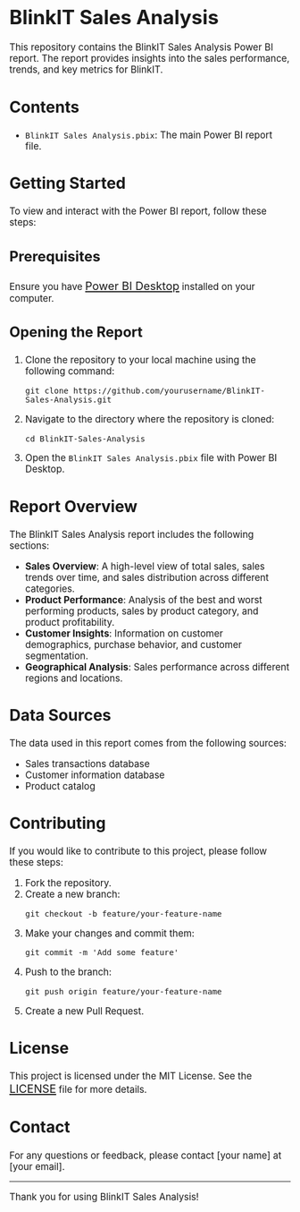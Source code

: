 <h1 style="font-size: 2.5em;">BlinkIT Sales Analysis</h1>

<p style="font-size: 1.2em;">This repository contains the BlinkIT Sales Analysis Power BI report. The report provides insights into the sales performance, trends, and key metrics for BlinkIT.</p>

<h2 style="font-size: 2em;">Contents</h2>

<ul style="font-size: 1.2em;">
  <li><code>BlinkIT Sales Analysis.pbix</code>: The main Power BI report file.</li>
</ul>

<h2 style="font-size: 2em;">Getting Started</h2>

<p style="font-size: 1.2em;">To view and interact with the Power BI report, follow these steps:</p>

<h3 style="font-size: 1.8em;">Prerequisites</h3>

<p style="font-size: 1.2em;">Ensure you have <a href="https://powerbi.microsoft.com/desktop/" style="font-size: 1.2em;">Power BI Desktop</a> installed on your computer.</p>

<h3 style="font-size: 1.8em;">Opening the Report</h3>

<ol style="font-size: 1.2em;">
  <li>Clone the repository to your local machine using the following command:
    <pre><code>git clone https://github.com/yourusername/BlinkIT-Sales-Analysis.git</code></pre>
  </li>
  <li>Navigate to the directory where the repository is cloned:
    <pre><code>cd BlinkIT-Sales-Analysis</code></pre>
  </li>
  <li>Open the <code>BlinkIT Sales Analysis.pbix</code> file with Power BI Desktop.</li>
</ol>

<h2 style="font-size: 2em;">Report Overview</h2>

<p style="font-size: 1.2em;">The BlinkIT Sales Analysis report includes the following sections:</p>

<ul style="font-size: 1.2em;">
  <li><strong>Sales Overview</strong>: A high-level view of total sales, sales trends over time, and sales distribution across different categories.</li>
  <li><strong>Product Performance</strong>: Analysis of the best and worst performing products, sales by product category, and product profitability.</li>
  <li><strong>Customer Insights</strong>: Information on customer demographics, purchase behavior, and customer segmentation.</li>
  <li><strong>Geographical Analysis</strong>: Sales performance across different regions and locations.</li>
</ul>

<h2 style="font-size: 2em;">Data Sources</h2>

<p style="font-size: 1.2em;">The data used in this report comes from the following sources:</p>

<ul style="font-size: 1.2em;">
  <li>Sales transactions database</li>
  <li>Customer information database</li>
  <li>Product catalog</li>
</ul>

<h2 style="font-size: 2em;">Contributing</h2>

<p style="font-size: 1.2em;">If you would like to contribute to this project, please follow these steps:</p>

<ol style="font-size: 1.2em;">
  <li>Fork the repository.</li>
  <li>Create a new branch:
    <pre><code>git checkout -b feature/your-feature-name</code></pre>
  </li>
  <li>Make your changes and commit them:
    <pre><code>git commit -m 'Add some feature'</code></pre>
  </li>
  <li>Push to the branch:
    <pre><code>git push origin feature/your-feature-name</code></pre>
  </li>
  <li>Create a new Pull Request.</li>
</ol>

<h2 style="font-size: 2em;">License</h2>

<p style="font-size: 1.2em;">This project is licensed under the MIT License. See the <a href="LICENSE" style="font-size: 1.2em;">LICENSE</a> file for more details.</p>

<h2 style="font-size: 2em;">Contact</h2>

<p style="font-size: 1.2em;">For any questions or feedback, please contact [your name] at [your email].</p>

<hr style="font-size: 1.2em;" />

<p style="font-size: 1.2em;">Thank you for using BlinkIT Sales Analysis!</p>
